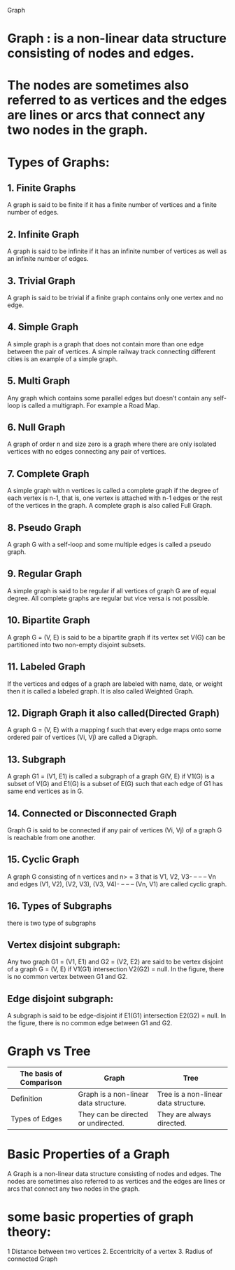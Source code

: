 Graph

# Graph : is a non-linear data structure consisting of nodes and edges.
# The nodes are sometimes also referred to as vertices and the edges are lines or arcs that connect any two nodes in the graph.

# Types of Graphs: 

## 1. Finite Graphs
A graph is said to be finite if it has a finite number of vertices and a finite number of edges. 
## 2. Infinite Graph
A graph is said to be infinite if it has an infinite number of vertices as well as an infinite number of edges. 
## 3. Trivial Graph
A graph is said to be trivial if a finite graph contains only one vertex and no edge.
## 4. Simple Graph
A simple graph is a graph that does not contain more than one edge between the pair of vertices. A simple railway track connecting different cities is an example of a simple graph. 
## 5. Multi Graph
Any graph which contains some parallel edges but doesn’t contain any self-loop is called a multigraph. For example a Road Map. 
## 6. Null Graph
A graph of order n and size zero is a graph where there are only isolated vertices with no edges connecting any pair of vertices.
## 7. Complete Graph
A simple graph with n vertices is called a complete graph if the degree of each vertex is n-1, that is, one vertex is attached with n-1 edges or the rest of the vertices in the graph.
A complete graph is also called Full Graph. 
## 8. Pseudo Graph
A graph G with a self-loop and some multiple edges is called a pseudo graph. 
## 9. Regular Graph
A simple graph is said to be regular if all vertices of graph G are of equal degree. All complete graphs are regular but vice versa is not possible. 
## 10. Bipartite Graph
A graph G = (V, E) is said to be a bipartite graph if its vertex set V(G) can be partitioned into two non-empty disjoint subsets.
## 11. Labeled Graph
If the vertices and edges of a graph are labeled with name, date, or weight then it is called a labeled graph. It is also called Weighted Graph. 
## 12. Digraph Graph it also called(Directed Graph)
A graph G = (V, E) with a mapping f such that every edge maps onto some ordered pair of vertices (Vi, Vj) are called a Digraph.
## 13. Subgraph
A graph G1 = (V1, E1) is called a subgraph of a graph G(V, E) if V1(G) is a subset of V(G) and E1(G) is a subset of E(G) such that each edge of G1 has same end vertices as in G. 
## 14. Connected or Disconnected Graph
Graph G is said to be connected if any pair of vertices (Vi, Vj) of a graph G is reachable from one another.
## 15. Cyclic Graph
A graph G consisting of n vertices and n> = 3 that is V1, V2, V3- – – – Vn and edges (V1, V2), (V2, V3), (V3, V4)- – – – (Vn, V1) are called cyclic graph. 
## 16. Types of Subgraphs
there is two type of subgraphs
## Vertex disjoint subgraph: 
Any two graph G1 = (V1, E1) and G2 = (V2, E2) are said to be vertex disjoint of a graph G = (V, E) if V1(G1) intersection V2(G2) = null.
In the figure, there is no common vertex between G1 and G2.
## Edge disjoint subgraph:
A subgraph is said to be edge-disjoint if E1(G1) intersection E2(G2) = null. In the figure, there is no common edge between G1 and G2.

# Graph vs Tree
The basis of Comparison  | Graph | Tree
------------- | ------------- | ------------|
Definition  | Graph is a non-linear data structure. 	  | Tree is a non-linear data structure.
Types of Edges  | They can be directed or undirected.  | They are always directed.

# Basic Properties of a Graph
A  Graph is a non-linear data structure consisting of nodes and edges.
The nodes are sometimes also referred to as vertices and the edges are lines or arcs that connect any two nodes in the graph.

# some basic properties of graph theory:
1  Distance between two vertices
2. Eccentricity of a vertex
3. Radius of connected Graph
